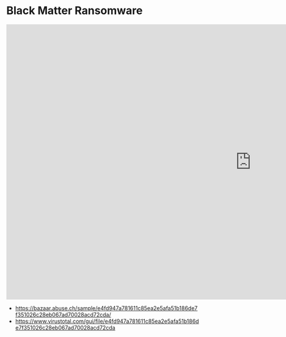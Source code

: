 # Black Matter Ransomware

<iframe width="1280" height="720" src="https://www.youtube.com/embed/p-qtef13LYw" title="YouTube video player" frameborder="0" allow="accelerometer; autoplay; clipboard-write; encrypted-media; gyroscope; picture-in-picture" allowfullscreen></iframe>

* https://bazaar.abuse.ch/sample/e4fd947a781611c85ea2e5afa51b186de7f351026c28eb067ad70028acd72cda/
* https://www.virustotal.com/gui/file/e4fd947a781611c85ea2e5afa51b186de7f351026c28eb067ad70028acd72cda


